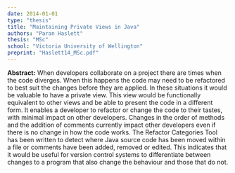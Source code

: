```yaml
---
date: 2014-01-01
type: "thesis"
title: "Maintaining Private Views in Java"
authors: "Paran Haslett"
thesis: "MSc"
school: "Victoria University of Wellington"
preprint: "Haslett14_MSc.pdf"
---
```


**Abstract:** When developers collaborate on a project there are times when the code diverges. When this happens the code may need to be refactored to best suit the changes before they are applied. In these situations it would be valuable to have a private view. This view would be functionally equivalent to other views and be able to present the code in a different form. It enables a developer to refactor or change the code to their tastes, with minimal impact on other developers. Changes in the order of methods and the addition of comments currently impact other developers even if there is no change in how the code works. The Refactor Categories Tool has been written to detect where Java source code has been moved within a file or comments have been added, removed or edited. This indicates that it would be useful for version control systems to differentiate between changes to a program that also change the behaviour and those that do not.